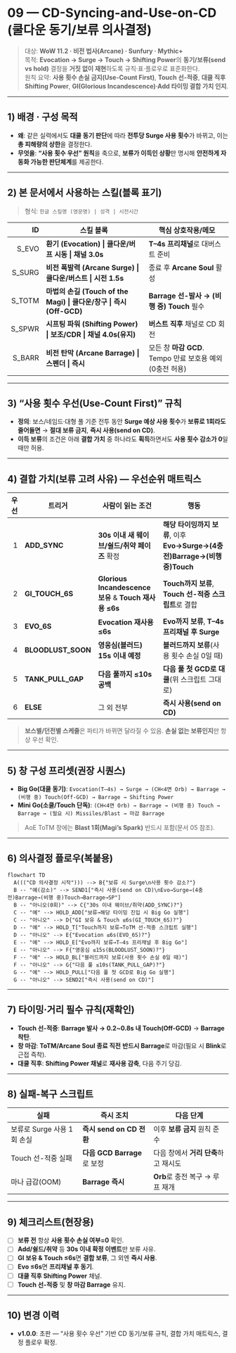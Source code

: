 # 09 — CD-Syncing-and-Use-on-CD (쿨다운 동기/보류 의사결정)

> 대상: **WoW 11.2 · 비전 법사(Arcane) · Sunfury · Mythic+**  
> 목적: **Evocation → Surge → Touch → Shifting Power**의 **동기/보류(send vs hold)** 결정을 **거짓 없이 재현**하도록 규칙·표·플로우로 표준화한다.  
> 원칙 요약: **사용 횟수 손실 금지(Use-Count First)**, **Touch 선-적중**, **대쿨 직후 Shifting Power**, **GI(Glorious Incandescence)·Add 타이밍 결합 가치 인지**.

---

## 1) 배경 · 구성 목적

- **왜**: 같은 실력에서도 **대쿨 동기 판단**에 따라 **전투당 Surge 사용 횟수**가 바뀌고, 이는 **총 피해량의 상한**을 결정한다.  
- **무엇을**: **“사용 횟수 우선” 원칙**을 축으로, **보류가 이득인 상황**만 명시해 **안전하게 자동화 가능한 판단체계**를 제공한다.

---

## 2) 본 문서에서 사용하는 스킬(블록 표기)

> 형식: `한글 스킬명 (영문명) | 성격 | 시전시간`

| ID | 스킬 블록 | 핵심 상호작용/메모 |
|---:|---|---|
| S_EVO | **환기 (Evocation) \| 쿨다운/버프 시동 \| 채널 3.0s** | **T–4s 프리채널**로 대버스트 준비 |
| S_SURG | **비전 폭발력 (Arcane Surge) \| 쿨다운/버스트 \| 시전 1.5s** | 종료 후 **Arcane Soul** 활성 |
| S_TOTM | **마법의 손길 (Touch of the Magi) \| 쿨다운/창구 \| 즉시(Off-GCD)** | **Barrage 선-발사 → (비행 중) Touch** 필수 |
| S_SPWR | **시프팅 파워 (Shifting Power) \| 보조/CDR \| 채널 4.0s(유지)** | **버스트 직후** 채널로 CD 회전 |
| S_BARR | **비전 탄막 (Arcane Barrage) \| 스펜더 \| 즉시** | 모든 창 **마감 GCD**. Tempo 만료 보호용 예외(0충전 허용) |

---

## 3) “사용 횟수 우선(Use-Count First)” 규칙

- **정의**: 보스/네임드·대형 풀 기준 전투 동안 **Surge 예상 사용 횟수**가 **보류로 1회라도 줄어들면** → **절대 보류 금지**, **즉시 사용(send on CD)**.  
- **이득 보류**의 조건은 아래 **결합 가치** 중 하나라도 **획득**하면서도 **사용 횟수 감소가 0**일 때만 허용.

---

## 4) 결합 가치(보류 고려 사유) — 우선순위 매트릭스

| 우선 | 트리거 | 사람이 읽는 조건 | 행동 |
|---:|---|---|---|
| 1 | **ADD_SYNC** | **30s 이내 새 웨이브/쉴드/취약 페이즈** 확정 | **해당 타이밍까지 보류**, 이후 **Evo→Surge→(4충전)Barrage→(비행 중)Touch** |
| 2 | **GI_TOUCH_6S** | **Glorious Incandescence 보유** & **Touch 재사용 ≤6s** | **Touch까지 보류**, **Touch 선-적중 스크립트**로 결합 |
| 3 | **EVO_6S** | **Evocation 재사용 ≤6s** | **Evo까지 보류**, **T–4s 프리채널 후 Surge** |
| 4 | **BLOODLUST_SOON** | **영웅심(블러드) 15s 이내 예정** | **블러드까지 보류**(사용 횟수 손실 0일 때) |
| 5 | **TANK_PULL_GAP** | **다음 풀까지 ≤10s 공백** | **다음 풀 첫 GCD로 대쿨**(위 스크립트 그대로) |
| 6 | **ELSE** | 그 외 전부 | **즉시 사용(send on CD)** |

> **보스별/던전별 스케줄**은 파티가 바뀌면 달라질 수 있음. **손실 없는 보류인지**만 항상 우선 확인.

---

## 5) 창 구성 프리셋(권장 시퀀스)

- **Big Go(대쿨 동기)**: `Evocation(T–4s) → Surge → (CH<4면 Orb) → Barrage → (비행 중) Touch(Off-GCD) → Barrage → Shifting Power`
- **Mini Go(소쿨/Touch 단독)**: `(CH<4면 Orb) → Barrage → (비행 중) Touch → Barrage → (필요 시) Missiles/Blast → 마감 Barrage`

> AoE ToTM 창에는 **Blast 1회(Magi’s Spark)** 반드시 포함(문서 05 참조).

---

## 6) 의사결정 플로우(복붙용)

```mermaid
flowchart TD
  A((("CD 의사결정 시작"))) --> B{"보류 시 Surge\n사용 횟수 감소?"}
  B -- "예(감소)" --> SEND1["즉시 사용(send on CD)\nEvo→Surge→(4충전)Barrage→(비행 중)Touch→Barrage→SP"]
  B -- "아니오(0회)" --> C{"30s 이내 웨이브/취약(ADD_SYNC)?"}
  C -- "예" --> HOLD_ADD["보류→해당 타이밍 진입 시 Big Go 실행"]
  C -- "아니오" --> D{"GI 보유 & Touch ≤6s(GI_TOUCH_6S)?"}
  D -- "예" --> HOLD_T["Touch까지 보류→ToTM 선-적중 스크립트 실행"]
  D -- "아니오" --> E{"Evocation ≤6s(EVO_6S)?"}
  E -- "예" --> HOLD_E["Evo까지 보류→T–4s 프리채널 후 Big Go"]
  E -- "아니오" --> F{"영웅심 ≤15s(BLOODLUST_SOON)?"}
  F -- "예" --> HOLD_BL["블러드까지 보류(사용 횟수 손실 0일 때)"]
  F -- "아니오" --> G{"다음 풀 ≤10s(TANK_PULL_GAP)?"}
  G -- "예" --> HOLD_PULL["다음 풀 첫 GCD로 Big Go 실행"]
  G -- "아니오" --> SEND2["즉시 사용(send on CD)"]
````

---

## 7) 타이밍·거리 필수 규칙(재확인)

- **Touch 선-적중**: **Barrage 발사 → 0.2\~0.8s 내 Touch(Off-GCD)** → **Barrage 착탄**.
- **창 마감**: **ToTM/Arcane Soul 종료 직전** **반드시 Barrage**로 마감(필요 시 **Blink**로 근접 즉착).
- **대쿨 직후**: **Shifting Power 채널**로 **재사용 감축**, 다음 주기 당김.

---

## 8) 실패-복구 스크립트

| 실패                 | 즉시 조치                  | 다음 단계                  |
| ------------------ | ---------------------- | ---------------------- |
| 보류로 Surge 사용 1회 손실 | **즉시 send on CD 전환**   | 이후 **보류 금지** 원칙 준수     |
| Touch 선-적중 실패      | **다음 GCD Barrage**로 보정 | 다음 창에서 **거리 단축**하고 재시도 |
| 마나 급감(OOM)         | **Barrage 즉시**         | **Orb**로 충전 복구 → 루프 재개 |

---

## 9) 체크리스트(현장용)

- [ ] **보류 전** 항상 **사용 횟수 손실 여부=0** 확인.
- [ ] **Add/쉴드/취약** 등 **30s 이내 확정 이벤트**만 보류 사유.
- [ ] **GI 보유 & Touch ≤6s**면 **결합 보류**, 그 외엔 **즉시 사용**.
- [ ] **Evo ≤6s**면 **프리채널 후 동기**.
- [ ] **대쿨 직후 Shifting Power** 채널.
- [ ] **Touch 선-적중** 및 **창 마감 Barrage** 유지.

---

## 10) 변경 이력

- **v1.0.0**: 초판 — “사용 횟수 우선” 기반 CD 동기/보류 규칙, 결합 가치 매트릭스, 결정 플로우 확정.
